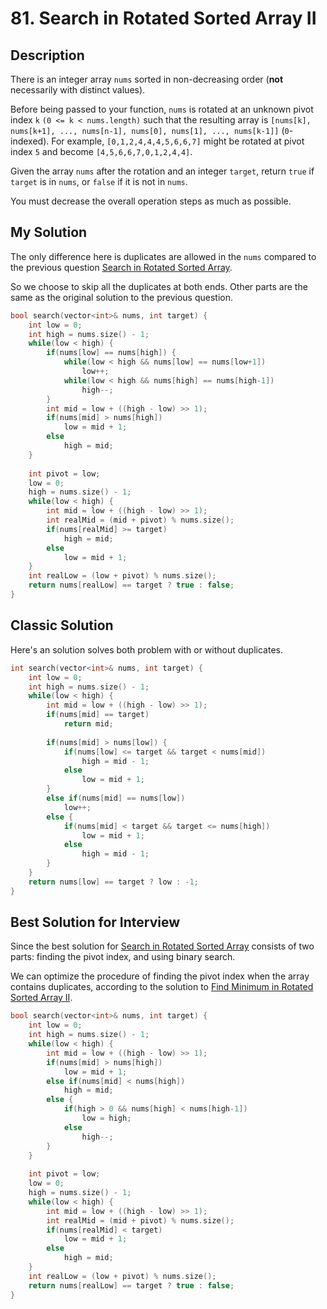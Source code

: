 # 81. Search in Rotated Sorted Array II

## Description
There is an integer array `nums` sorted in non-decreasing order (**not** necessarily with distinct values).

Before being passed to your function, `nums` is rotated at an unknown pivot index `k` `(0 <= k < nums.length)` such that the resulting array is `[nums[k], nums[k+1], ..., nums[n-1], nums[0], nums[1], ..., nums[k-1]]` (`0`-indexed). For example, `[0,1,2,4,4,4,5,6,6,7]` might be rotated at pivot index `5` and become `[4,5,6,6,7,0,1,2,4,4]`.

Given the array `nums` after the rotation and an integer `target`, return `true` if `target` is in `nums`, or `false` if it is not in `nums`.

You must decrease the overall operation steps as much as possible.
## My Solution  
The only difference here is duplicates are allowed in the `nums` compared to the previous question [Search in Rotated Sorted Array](https://leetcode.com/problems/search-in-rotated-sorted-array/).

So we choose to skip all the duplicates at both ends. Other parts are the same as the original solution to the previous question.

```C++
bool search(vector<int>& nums, int target) {
    int low = 0;
    int high = nums.size() - 1;
    while(low < high) {
        if(nums[low] == nums[high]) {
            while(low < high && nums[low] == nums[low+1])
                low++;
            while(low < high && nums[high] == nums[high-1])
                high--;
        }
        int mid = low + ((high - low) >> 1);
        if(nums[mid] > nums[high])
            low = mid + 1;
        else
            high = mid;
    }
    
    int pivot = low;
    low = 0;
    high = nums.size() - 1;
    while(low < high) {
        int mid = low + ((high - low) >> 1);
        int realMid = (mid + pivot) % nums.size();
        if(nums[realMid] >= target)
            high = mid;
        else
            low = mid + 1;
    }
    int realLow = (low + pivot) % nums.size();
    return nums[realLow] == target ? true : false;
}
```


## Classic Solution 
Here's an solution solves both problem with or without duplicates.

```C++
int search(vector<int>& nums, int target) {
    int low = 0;
    int high = nums.size() - 1;
    while(low < high) {
        int mid = low + ((high - low) >> 1);
        if(nums[mid] == target)
            return mid;
        
        if(nums[mid] > nums[low]) {
            if(nums[low] <= target && target < nums[mid])
                high = mid - 1;
            else
                low = mid + 1;
        }
        else if(nums[mid] == nums[low])
            low++;
        else {
            if(nums[mid] < target && target <= nums[high])
                low = mid + 1;
            else
                high = mid - 1;
        }
    }
    return nums[low] == target ? low : -1;
}
```

## Best Solution for Interview
Since the best solution for [Search in Rotated Sorted Array](https://leetcode.com/problems/search-in-rotated-sorted-array/) consists of two parts: finding the pivot index, and using binary search.

We can optimize the procedure of finding the pivot index when the array contains duplicates, according to the solution to [Find Minimum in Rotated Sorted Array II](https://leetcode.com/problems/find-minimum-in-rotated-sorted-array/). 

```C++
bool search(vector<int>& nums, int target) {
    int low = 0;
    int high = nums.size() - 1;
    while(low < high) {
        int mid = low + ((high - low) >> 1);
        if(nums[mid] > nums[high])
            low = mid + 1;
        else if(nums[mid] < nums[high])
            high = mid;
        else {
            if(high > 0 && nums[high] < nums[high-1])
                low = high;
            else
                high--;
        }
    }
    
    int pivot = low;
    low = 0;
    high = nums.size() - 1;
    while(low < high) {
        int mid = low + ((high - low) >> 1);
        int realMid = (mid + pivot) % nums.size();
        if(nums[realMid] < target)
            low = mid + 1;
        else
            high = mid;
    }
    int realLow = (low + pivot) % nums.size();
    return nums[realLow] == target ? true : false;
}
```